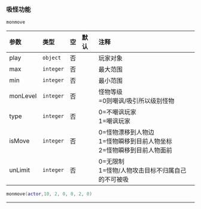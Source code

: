 ### 吸怪功能

`monmove`

| 参数     | 类型      | 空   | 默认 | 注释                                                                       |
| :------- | :-------- | :--- | :--- | :------------------------------------------------------------------------- |
| play     | `object`  | 否   |      | 玩家对象                                                                   |
| max      | `integer` | 否   |      | 最大范围                                                                   |
| min      | `integer` | 否   |      | 最小范围                                                                   |
| monLevel | `integer` | 否   |      | 怪物等级<br />=0则嘲讽/吸引所以级别怪物                                      |
| type     | `integer` | 否   |      | 0=不嘲讽玩家<br /> 1=嘲讽玩家                                                |
| isMove   | `integer` | 否   |      | 0=怪物漂移到人物边<br />1=怪物瞬移到目前人物坐标<br />2=怪物瞬移到目前人物面前 |
| unLimit  | `integer` | 否   |      | 0=无限制<br />1=怪物/人物攻击目标不归属自己的不可被吸                        |

```lua
monmove(actor,10, 2, 0, 0, 2, 0)
```

------------


